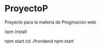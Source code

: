 # ProyectoP
Proyecto para la materia de Progmacion web

npm install

npm start
cd ./frondend
npm start
